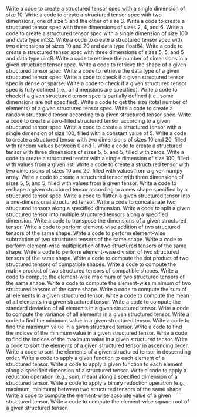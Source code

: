 Write a code to create a structured tensor spec with a single dimension of size 10.
Write a code to create a structured tensor spec with two dimensions, one of size 5 and the other of size 3.
Write a code to create a structured tensor spec with three dimensions of sizes 2, 4, and 6.
Write a code to create a structured tensor spec with a single dimension of size 100 and data type int32.
Write a code to create a structured tensor spec with two dimensions of sizes 10 and 20 and data type float64.
Write a code to create a structured tensor spec with three dimensions of sizes 5, 5, and 5 and data type uint8.
Write a code to retrieve the number of dimensions in a given structured tensor spec.
Write a code to retrieve the shape of a given structured tensor spec.
Write a code to retrieve the data type of a given structured tensor spec.
Write a code to check if a given structured tensor spec is dense or sparse.
Write a code to check if a given structured tensor spec is fully defined (i.e., all dimensions are specified).
Write a code to check if a given structured tensor spec is partially defined (i.e., some dimensions are not specified).
Write a code to get the size (total number of elements) of a given structured tensor spec.
Write a code to create a random structured tensor according to a given structured tensor spec.
Write a code to create a zero-filled structured tensor according to a given structured tensor spec.
Write a code to create a structured tensor with a single dimension of size 100, filled with a constant value of 5.
Write a code to create a structured tensor with two dimensions of sizes 10 and 20, filled with random values between 0 and 1.
Write a code to create a structured tensor with three dimensions of sizes 5, 5, and 5, filled with zeros.
Write a code to create a structured tensor with a single dimension of size 100, filled with values from a given list.
Write a code to create a structured tensor with two dimensions of sizes 10 and 20, filled with values from a given numpy array.
Write a code to create a structured tensor with three dimensions of sizes 5, 5, and 5, filled with values from a given tensor.
Write a code to reshape a given structured tensor according to a new shape specified by a structured tensor spec.
Write a code to flatten a given structured tensor into a one-dimensional structured tensor.
Write a code to concatenate two structured tensors along a specified dimension.
Write a code to split a given structured tensor into multiple structured tensors along a specified dimension.
Write a code to transpose the dimensions of a given structured tensor.
Write a code to perform element-wise addition of two structured tensors of the same shape.
Write a code to perform element-wise subtraction of two structured tensors of the same shape.
Write a code to perform element-wise multiplication of two structured tensors of the same shape.
Write a code to perform element-wise division of two structured tensors of the same shape.
Write a code to compute the dot product of two structured tensors of compatible shapes.
Write a code to compute the matrix product of two structured tensors of compatible shapes.
Write a code to compute the element-wise maximum of two structured tensors of the same shape.
Write a code to compute the element-wise minimum of two structured tensors of the same shape.
Write a code to compute the sum of all elements in a given structured tensor.
Write a code to compute the mean of all elements in a given structured tensor.
Write a code to compute the standard deviation of all elements in a given structured tensor.
Write a code to compute the variance of all elements in a given structured tensor.
Write a code to find the minimum value in a given structured tensor.
Write a code to find the maximum value in a given structured tensor.
Write a code to find the indices of the minimum value in a given structured tensor.
Write a code to find the indices of the maximum value in a given structured tensor.
Write a code to sort the elements of a given structured tensor in ascending order.
Write a code to sort the elements of a given structured tensor in descending order.
Write a code to apply a given function to each element of a structured tensor.
Write a code to apply a given function to each element along a specified dimension of a structured tensor.
Write a code to apply a reduction operation (e.g., sum, mean) along a specified dimension of a structured tensor.
Write a code to apply a binary reduction operation (e.g., maximum, minimum) between two structured tensors of the same shape.
Write a code to compute the element-wise absolute value of a given structured tensor.
Write a code to compute the element-wise square root of a given structured tensor.